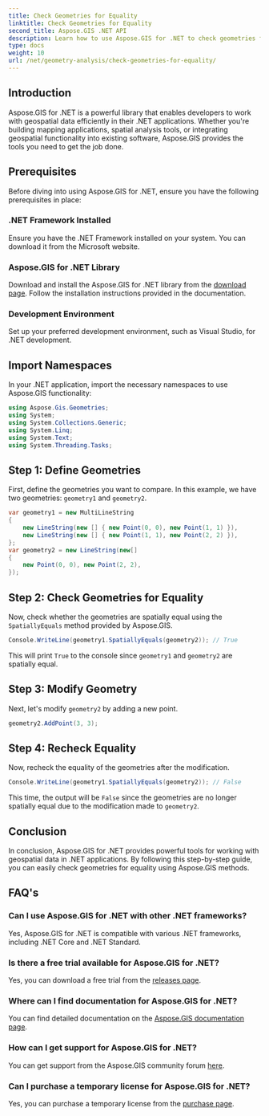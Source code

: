 ```yaml
---
title: Check Geometries for Equality
linktitle: Check Geometries for Equality
second_title: Aspose.GIS .NET API
description: Learn how to use Aspose.GIS for .NET to check geometries for equality in your .NET applications with this comprehensive tutorial.
type: docs
weight: 10
url: /net/geometry-analysis/check-geometries-for-equality/
---
```

## Introduction
Aspose.GIS for .NET is a powerful library that enables developers to work with geospatial data efficiently in their .NET applications. Whether you're building mapping applications, spatial analysis tools, or integrating geospatial functionality into existing software, Aspose.GIS provides the tools you need to get the job done.
## Prerequisites
Before diving into using Aspose.GIS for .NET, ensure you have the following prerequisites in place:
### .NET Framework Installed
Ensure you have the .NET Framework installed on your system. You can download it from the Microsoft website.
### Aspose.GIS for .NET Library
Download and install the Aspose.GIS for .NET library from the [download page](https://releases.aspose.com/gis/net/). Follow the installation instructions provided in the documentation.
### Development Environment
Set up your preferred development environment, such as Visual Studio, for .NET development.

## Import Namespaces
In your .NET application, import the necessary namespaces to use Aspose.GIS functionality:
```csharp
using Aspose.Gis.Geometries;
using System;
using System.Collections.Generic;
using System.Linq;
using System.Text;
using System.Threading.Tasks;
```

## Step 1: Define Geometries
First, define the geometries you want to compare. In this example, we have two geometries: `geometry1` and `geometry2`.
```csharp
var geometry1 = new MultiLineString
{
    new LineString(new [] { new Point(0, 0), new Point(1, 1) }),
    new LineString(new [] { new Point(1, 1), new Point(2, 2) }),
};
var geometry2 = new LineString(new[]
{
    new Point(0, 0), new Point(2, 2),
});
```
## Step 2: Check Geometries for Equality
Now, check whether the geometries are spatially equal using the `SpatiallyEquals` method provided by Aspose.GIS.
```csharp
Console.WriteLine(geometry1.SpatiallyEquals(geometry2)); // True
```
This will print `True` to the console since `geometry1` and `geometry2` are spatially equal.
## Step 3: Modify Geometry
Next, let's modify `geometry2` by adding a new point.
```csharp
geometry2.AddPoint(3, 3);
```
## Step 4: Recheck Equality
Now, recheck the equality of the geometries after the modification.
```csharp
Console.WriteLine(geometry1.SpatiallyEquals(geometry2)); // False
```
This time, the output will be `False` since the geometries are no longer spatially equal due to the modification made to `geometry2`.

## Conclusion
In conclusion, Aspose.GIS for .NET provides powerful tools for working with geospatial data in .NET applications. By following this step-by-step guide, you can easily check geometries for equality using Aspose.GIS methods.
## FAQ's
### Can I use Aspose.GIS for .NET with other .NET frameworks?
Yes, Aspose.GIS for .NET is compatible with various .NET frameworks, including .NET Core and .NET Standard.
### Is there a free trial available for Aspose.GIS for .NET?
Yes, you can download a free trial from the [releases page](https://releases.aspose.com/).
### Where can I find documentation for Aspose.GIS for .NET?
You can find detailed documentation on the [Aspose.GIS documentation page](https://reference.aspose.com/gis/net/).
### How can I get support for Aspose.GIS for .NET?
You can get support from the Aspose.GIS community forum [here](https://forum.aspose.com/c/gis/33).
### Can I purchase a temporary license for Aspose.GIS for .NET?
Yes, you can purchase a temporary license from the [purchase page](https://purchase.aspose.com/temporary-license/).
